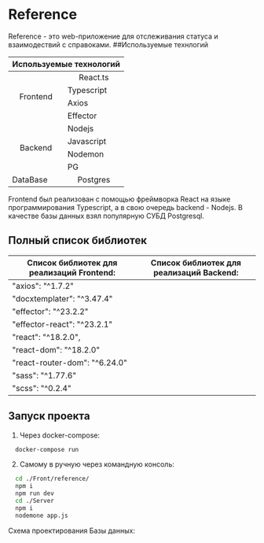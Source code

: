 # Reference

Reference - это web-приложение для отслеживания статуса и  взаимодествий с справоками.
##Используемые технлогий

<table>
    <thead>
        <tr>
            <th colspan=2 >Используемые технологий</th>
        </tr>
    </thead>
    <tbody>
        <tr>
            <td rowspan=4 align="center">Frontend</td>
            <td  align="center">React.ts</td>
        </tr>
        <tr> <td> Typescript</td></tr>
        <tr><td> Axios</td></tr>
        <tr> <td>Effector</td></tr>
        <tr>
            <td rowspan=4 align="center">Backend</td>
            <td> Nodejs</td>
        </tr>
        <tr> <td>Javascript</td></tr> 
        <tr> <td>Nodemon</td></tr>
        <tr> <td>PG</td></tr>
        <tr>
            <td> DataBase</td>
            <td align="center">Postgres</td>
        </tr>
    </tbody>
</table>

  Frontend был реализован с помощью фреймворка React на языке программирования Typescript, а в свою очередь backend - Nodejs. В качестве базы данных взял популярную СУБД Рostgresql.

## Полный список библиотек
| Список библиотек для реализаций Frontend: | Список библиотек для реализаций Backend:|
|-------------------------------------------|-----------------------------------------|
|       "axios": "^1.7.2"                   |                                         |
|       "docxtemplater": "^3.47.4"          |                                         |
|       "effector": "^23.2.2"               |                                         |
|       "effector-react": "^23.2.1"         |                                         |
|       "react": "^18.2.0",                 |                                         |
|       "react-dom": "^18.2.0"              |                                         |
|       "react-router-dom": "^6.24.0"       |                                         |
|       "sass": "^1.77.6"                   |                                         |
|       "scss": "^0.2.4"                    |                                         |

## Запуск проекта
  1) Через docker-compose:
  ```bash
    docker-compose run
 ```   
  2) Самому в ручную через командную консоль:
  ```bash
    cd ./Front/reference/
    npm i
    npm run dev
    cd ./Server
    npm i
    nodemone app.js
 ```

Схема проектирования Базы данных:




